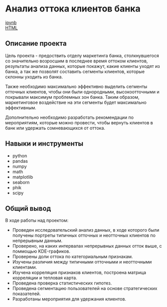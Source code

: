 # Анализ оттока клиентов банка

[ipynb](p13_customer_churn.ipynb)\
[HTML](http://htmlpreview.github.io/?https://github.com/ilyaapa/practicum_projects/blob/main/p13_customer_churn/p13_customer_churn.html)

## Описание проекта

Цель проекта - предоствить отделу маркетинга банка, столкнувшегося со значительно возросшим в последнее время оттоком клиентов, результаты анализа данных,
которые покажут, какие клиенты уходят из банка, а так же позволят составить сегменты клиентов, которые склонны уходить из банка.

Также необходимо максимально эффективно выделить сегменты отточных клиентов, чтобы они были однородными, высокоотточными и покрывали максимум проблемных зон банка. 
Таким образом, маркетинговое воздействие на эти сегменты будет максимально эффективным.

Дополнительно необходимо разработать рекомендации по мероприятиям, которые можно провести, чтобы вернуть клиентов в банк или удержать сомневающихся от оттока.


## Навыки и инструменты

- python
- pandas
- numpy
- math
- matplotlib
- seaborn
- phik
- scipy

## Общий вывод

В ходе работы над проектом:

- Проведен исследовательский анализ данных, в ходе которого были получены портреты типичных отточных и неотточных клиентов по непрерывным данным.
- Проверено, на каких интервалах непрерывных данных отток выше, с поммощью KDE-графиков.
- Проверены доли оттока по категориальным признакам.
- Изучены различия между типичными отточными и неотточными клиентами.
- Изучена корреляция признаков клиентов, построена матрица корреляции и тепловая карта.
- Проведена проверка статистических гипотез.
- Проведена сегментацию пользователей на основе стратегических показателей.
- Разработаны мероприятия для удержания клиентов.
 